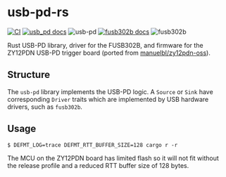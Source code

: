 # usb-pd-rs

[![CI](https://github.com/fmckeogh/usb-pd-rs/actions/workflows/ci.yml/badge.svg)](https://github.com/fmckeogh/usb-pd-rs/actions/workflows/ci.yml)
[![usb_pd docs](https://img.shields.io/badge/docs(HEAD)-usb_pd-blue)](https://fmckeogh.github.io/usb-pd-rs/usb_pd/)
![usb-pd](https://img.shields.io/crates/v/usb-pd.svg)
[![fusb302b docs](https://img.shields.io/badge/docs(HEAD)-fusb302b-blue)](https://fmckeogh.github.io/usb-pd-rs/fusb302b/)
![fusb302b](https://img.shields.io/crates/v/fusb302b.svg)

Rust USB-PD library, driver for the FUSB302B, and firmware for the ZY12PDN USB-PD trigger board (ported from [manuelbl/zy12pdn-oss](https://github.com/manuelbl/zy12pdn-oss)).

## Structure

The `usb-pd` library implements the USB-PD logic. A `Source` or `Sink` have corresponding `Driver` traits which are implemented by USB hardware drivers, such as `fusb302b`.

## Usage

```
$ DEFMT_LOG=trace DEFMT_RTT_BUFFER_SIZE=128 cargo r -r
```

The MCU on the ZY12PDN board has limited flash so it will not fit without the release profile and a reduced RTT buffer size of 128 bytes.
